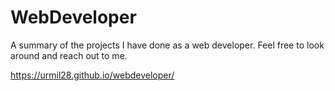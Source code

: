 # WebDeveloper
A summary of the projects I have done as a web developer. Feel free to look around and reach out to me.

https://urmil28.github.io/webdeveloper/
